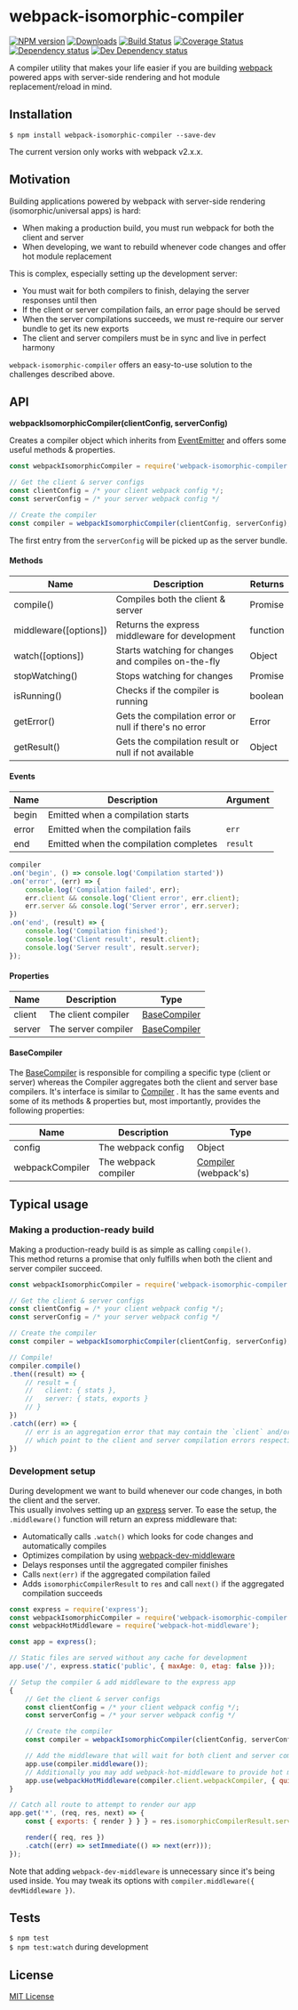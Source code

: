 # webpack-isomorphic-compiler

[![NPM version][npm-image]][npm-url] [![Downloads][downloads-image]][npm-url] [![Build Status][travis-image]][travis-url] [![Coverage Status][codecov-image]][codecov-url] [![Dependency status][david-dm-image]][david-dm-url] [![Dev Dependency status][david-dm-dev-image]][david-dm-dev-url]

[npm-url]:https://npmjs.org/package/webpack-isomorphic-compiler
[npm-image]:http://img.shields.io/npm/v/webpack-isomorphic-compiler.svg
[downloads-image]:http://img.shields.io/npm/dm/webpack-isomorphic-compiler.svg
[travis-url]:https://travis-ci.org/moxystudio/webpack-isomorphic-compiler
[travis-image]:http://img.shields.io/travis/moxystudio/webpack-isomorphic-compiler/master.svg
[codecov-url]:https://codecov.io/gh/moxystudio/webpack-isomorphic-compiler
[codecov-image]:https://img.shields.io/codecov/c/github/moxystudio/webpack-isomorphic-compiler/master.svg
[david-dm-url]:https://david-dm.org/moxystudio/webpack-isomorphic-compiler
[david-dm-image]:https://img.shields.io/david/moxystudio/webpack-isomorphic-compiler.svg
[david-dm-dev-url]:https://david-dm.org/moxystudio/webpack-isomorphic-compiler#info=devDependencies
[david-dm-dev-image]:https://img.shields.io/david/dev/moxystudio/webpack-isomorphic-compiler.svg

A compiler utility that makes your life easier if you are building [webpack](https://webpack.js.org/) powered apps with server-side rendering and hot module replacement/reload in mind.


## Installation

`$ npm install webpack-isomorphic-compiler --save-dev`

The current version only works with webpack v2.x.x.


## Motivation

Building applications powered by webpack with server-side rendering (isomorphic/universal apps) is hard:

- When making a production build, you must run webpack for both the client and server
- When developing, we want to rebuild whenever code changes and offer hot module replacement

This is complex, especially setting up the development server:

- You must wait for both compilers to finish, delaying the server responses until then
- If the client or server compilation fails, an error page should be served
- When the server compilations succeeds, we must re-require our server bundle to get its new exports
- The client and server compilers must be in sync and live in perfect harmony

`webpack-isomorphic-compiler` offers an easy-to-use solution to the challenges described above.


## API

**webpackIsomorphicCompiler(clientConfig, serverConfig)**

Creates a compiler object which inherits from [EventEmitter](https://nodejs.org/api/events.html) and offers some useful methods & properties.   

```js
const webpackIsomorphicCompiler = require('webpack-isomorphic-compiler');

// Get the client & server configs
const clientConfig = /* your client webpack config */;
const serverConfig = /* your server webpack config */

// Create the compiler
const compiler = webpackIsomorphicCompiler(clientConfig, serverConfig);
```

The first entry from the `serverConfig` will be picked up as the server bundle.


#### Methods

| Name   | Description   | Returns |
| ------ | ------------- | ------- |
| compile() | Compiles both the client & server | Promise |
| middleware([options]) | Returns the express middleware for development | function |
| watch([options]) | Starts watching for changes and compiles on-the-fly | Object |
| stopWatching() | Stops watching for changes | Promise |
| isRunning() | Checks if the compiler is running | boolean
| getError() | Gets the compilation error or null if there's no error | Error
| getResult() | Gets the compilation result or null if not available | Object


#### Events

| Name   | Description   | Argument |
| ------ | ------------- | -------- |
| begin | Emitted when a compilation starts | |
| error | Emitted when the compilation fails | `err` |
| end | Emitted when the compilation completes | `result` |

```js
compiler
.on('begin', () => console.log('Compilation started'))
.on('error', (err) => {
    console.log('Compilation failed', err);
    err.client && console.log('Client error', err.client);
    err.server && console.log('Server error', err.server);
})
.on('end', (result) => {
    console.log('Compilation finished');
    console.log('Client result', result.client);
    console.log('Server result', result.server);
});
```


#### Properties

| Name   | Description   | Type |
| ------ | ------------- | -------- |
| client | The client compiler | [BaseCompiler](./lib/baseCompiler) |
| server | The server compiler | [BaseCompiler](./lib/baseCompiler) |


#### BaseCompiler

The [BaseCompiler](./lib/baseCompiler) is responsible for compiling a specific type (client or server) whereas the Compiler aggregates both the client and server base compilers. It's interface is similar to [Compiler](./lib/compiler) . It has the same events and some of its methods & properties but, most importantly, provides the following properties:

| Name   | Description   | Type |
| ------ | ------------- | -------- |
| config | The webpack config | Object |
| webpackCompiler | The webpack compiler | [Compiler](https://github.com/webpack/webpack/blob/53bb15b1ed64f8636036f773100d502909bd1e6b/lib/Compiler.js#L158) (webpack's) |


## Typical usage

### Making a production-ready build

Making a production-ready build is as simple as calling `compile()`.  
This method returns a promise that only fulfills when both the client and server compiler succeed.

```js
const webpackIsomorphicCompiler = require('webpack-isomorphic-compiler');

// Get the client & server configs
const clientConfig = /* your client webpack config */;
const serverConfig = /* your server webpack config */

// Create the compiler
const compiler = webpackIsomorphicCompiler(clientConfig, serverConfig);

// Compile!
compiler.compile()
.then((result) => {
    // result = {
    //   client: { stats },
    //   server: { stats, exports }
    // }
})
.catch((err) => {
    // err is an aggregation error that may contain the `client` and/or `server` properties
    // which point to the client and server compilation errors respectively
})
```


### Development setup

During development we want to build whenever our code changes, in both the client and the server.   
This usually involves setting up an [express](https://expressjs.com/) server. To ease the setup, the `.middleware()` function will return an express middleware that:

- Automatically calls `.watch()` which looks for code changes and automatically compiles
- Optimizes compilation by using [webpack-dev-middleware](https://github.com/webpack/webpack-dev-middleware)
- Delays responses until the aggregated compiler finishes
- Calls `next(err)` if the aggregated compilation failed
- Adds `isomorphicCompilerResult` to `res` and call `next()` if the aggregated compilation succeeds


```js
const express = require('express');
const webpackIsomorphicCompiler = require('webpack-isomorphic-compiler');
const webpackHotMiddleware = require('webpack-hot-middleware');

const app = express();

// Static files are served without any cache for development
app.use('/', express.static('public', { maxAge: 0, etag: false }));

// Setup the compiler & add middleware to the express app
{
    // Get the client & server configs
    const clientConfig = /* your client webpack config */;
    const serverConfig = /* your server webpack config */

    // Create the compiler
    const compiler = webpackIsomorphicCompiler(clientConfig, serverConfig);

    // Add the middleware that will wait for both client and server compilations to be ready
    app.use(compiler.middleware());
    // Additionally you may add webpack-hot-middleware to provide hot module replacement
    app.use(webpackHotMiddleware(compiler.client.webpackCompiler, { quiet: true }));
}

// Catch all route to attempt to render our app
app.get('*', (req, res, next) => {
    const { exports: { render } } } = res.isomorphicCompilerResult.server;

    render({ req, res })
    .catch((err) => setImmediate(() => next(err)));
});
```

Note that adding `webpack-dev-middleware` is unnecessary since it's being used inside. You may tweak its options with `compiler.middleware({ devMiddleware })`.


## Tests

`$ npm test`   
`$ npm test:watch` during development


## License

[MIT License](http://opensource.org/licenses/MIT)
